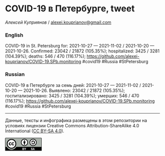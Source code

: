 COVID-19 в Петербурге, tweet
============================

*Алексей Куприянов* /
<a href="mailto:alexei.kouprianov@gmail.com" class="email">alexei.kouprianov@gmail.com</a>

### English

COVID-19 in St. Petersburg for: 2021-10-27 — 2021-11-02 / 2021-10-20 —
2021-10-26. Сonfirmed: 23042 / 21872 (105.35%); hospitalized: 3425 /
3281 (104.39%); deaths: 546 / 470 (116.17%);
<a href="https://github.com/alexei-kouprianov/COVID-19.SPb.monitoring" class="uri">https://github.com/alexei-kouprianov/COVID-19.SPb.monitoring</a>
\#covid19 \#Russia \#StPetersburg

### Russian

COVID-19 в Петербурге за семь дней: 2021-10-27 — 2021-11-02 / 2021-10-20
— 2021-10-26. Выявлено: 23042 / 21872 (105.35%); госпитализировано: 3425
/ 3281 (104.39%); умерших: 546 / 470 (116.17%);
<a href="https://github.com/alexei-kouprianov/COVID-19.SPb.monitoring" class="uri">https://github.com/alexei-kouprianov/COVID-19.SPb.monitoring</a>
\#covid19 \#Russia \#StPetersburg

------------------------------------------------------------------------

Данные, тексты и инфографика размещены в этом репозитории на условиях
лицензии Creative Commons Attribution-ShareAlike 4.0 International ([CC
BY-SA 4.0](https://creativecommons.org/licenses/by-sa/4.0/)).

![](../misc/CC-BY-SA-icon.png "CC-BY-SA")
